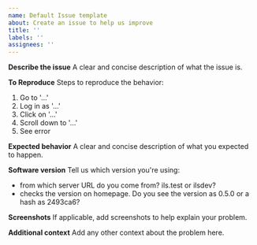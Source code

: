 ```yaml
---
name: Default Issue template
about: Create an issue to help us improve
title: ''
labels: ''
assignees: ''
---
```


**Describe the issue**
A clear and concise description of what the issue is.

**To Reproduce**
Steps to reproduce the behavior:
1. Go to '…'
1. Log in as '…'
1. Click on '…'
1. Scroll down to '…'
1. See error

**Expected behavior**
A clear and concise description of what you expected to happen.

**Software version**
Tell us which version you're using:

  * from which server URL do you come from? ils.test or ilsdev?
  * checks the version on homepage. Do you see the version as 0.5.0 or a hash as 2493ca6?

**Screenshots**
If applicable, add screenshots to help explain your problem.

**Additional context**
Add any other context about the problem here.
